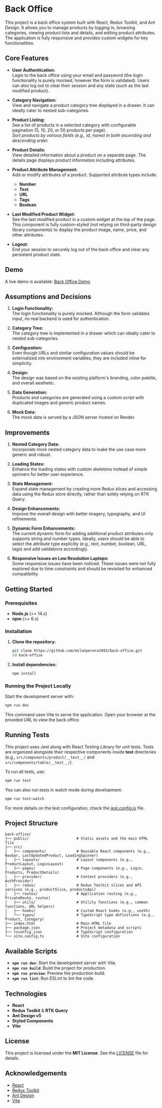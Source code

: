 # Back Office

This project is a back office system built with React, Redux Toolkit, and Ant Design. It allows you to manage products by logging in, browsing categories, viewing product lists and details, and editing product attributes. The application is fully responsive and provides custom widgets for key functionalities.

## Core Features

- **User Authentication:**  
  Login to the back office using your email and password (the login functionality is purely mocked, however the form is validated). Users can also log out to clear their session and any state (such as the last modified product).

- **Category Navigation:**  
  View and navigate a product category tree displayed in a drawer. It can ideally cater to nested sub-categories.

- **Product Listing:**  
  See a list of products in a selected category with configurable pagination (5, 10, 20, or 50 products per page).  
  *Sort products by various fields (e.g., id, name) in both ascending and descending order.*

- **Product Details:**  
  View detailed information about a product on a separate page. The details page displays product information including attributes.

- **Product Attribute Management:**  
  Add or modify attributes of a product. Supported attribute types include:  
  - **Number**
  - **Text**
  - **URL**
  - **Tags**
  - **Boolean**

- **Last Modified Product Widget:**  
  See the last modified product in a custom widget at the top of the page. This component is fully custom-styled (not relying on third-party design library components) to display the product image, name, price, and other attributes.

- **Logout:**  
  End your session to securely log out of the back office and clear any persistent product state.

## Demo

A live demo is available: [Back Office Demo](https://back-office-ecru.vercel.app/)

## Assumptions and Decisions

1. **Login Functionality:**  
   The login functionality is purely mocked. Although the form validates input, no real backend is used for authentication.

2. **Category Tree:**  
   The category tree is implemented in a drawer which can ideally cater to nested sub-categories.

3. **Configuration:**  
   Even though URLs and similar configuration values should be externalized into environment variables, they are included inline for simplicity.

4. **Design:**  
   The design was based on the existing platform's branding, color palette, and overall aesthetic.

5. **Data Generation:**  
   Products and categories are generated using a custom script with duplicated images and generic product names.

6. **Mock Data:**  
   The mock data is served by a JSON server hosted on Render.

## Improvements

1. **Nested Category Data:**  
   Incorporate more nested category data to make the use case more generic and robust.

2. **Loading States:**  
   Enhance the loading states with custom skeletons instead of simple spinners for better user experience.

3. **State Management:**  
   Expand state management by creating more Redux slices and accessing data using the Redux store directly, rather than solely relying on RTK Query.

4. **Design Enhancements:**  
   Improve the overall design with better imagery, typography, and UI refinements.

5. **Dynamic Form Enhancements:**  
   The current dynamic form for adding additional product attributes only supports string and number types. Ideally, users should be able to select the attribute type explicitly (e.g., text, number, boolean, URL, tags) and add validations accordingly.

6. **Responsive Issues on  Low Resolution Laptops:**  
   Some responsive issues have been noticed. These issues were not fully explored due to time constraints and should be revisited for enhanced compatibility.

## Getting Started

### Prerequisites

- **Node.js** (>= 14.x)
- **npm** (>= 6.x)

### Installation

1. **Clone the repository:**

   ```sh
   git clone https://github.com/milanperera1993/back-office.git
   cd back-office
   ```

2. **Install dependencies:**

   ```sh
   npm install
   ```

### Running the Project Locally

Start the development server with:

```sh
npm run dev
```

This command uses Vite to serve the application. Open your browser at the provided URL to view the back office.

## Running Tests

This project uses Jest along with React Testing Library for unit tests. Tests are organized alongside their respective components inside __test__ directories (e.g., `src/components/product/__test__/` and `src/components/table/__test__/`).

To run all tests, use:

```sh
npm run test
```

You can also run tests in watch mode during development:

```sh
npm run test:watch
```

For more details on the test configuration, check the [jest.config.js](jest.config.js) file.

## Project Structure

```
back-office/
├── public/                      # Static assets and the main HTML file
├── src/
│   ├── components/              # Reusable React components (e.g., Navbar, LastUpdatedProduct, LoadingSpinner)
│   ├── layouts/                 # Layout components (e.g., ProductLayout, LoginLayout)
│   ├── pages/                   # Page components (e.g., Login, Products, ProductDetails)
│   ├── provider/                # Context providers (e.g., AuthProvider)
│   ├── redux/                   # Redux Toolkit slices and API services (e.g., productSlice, productsApi)
│   ├── routes/                  # Application routing (e.g., PrivateRoute, routes)
│   ├── utils/                   # Utility functions (e.g., common functions, URL helpers)
│   ├── hooks/                   # Custom React hooks (e.g., useVh)
│   └── types/                   # TypeScript type definitions (e.g., Product, Category)
├── index.html                   # Main HTML file
├── package.json                 # Project metadata and scripts
├── tsconfig.json                # TypeScript configuration
└── vite.config.ts               # Vite configuration
```

## Available Scripts

- **`npm run dev`**: Start the development server with Vite.
- **`npm run build`**: Build the project for production.
- **`npm run preview`**: Preview the production build.
- **`npm run lint`**: Run ESLint to lint the code.

## Technologies

- **React**  
- **Redux Toolkit** & **RTK Query**  
- **Ant Design v5**  
- **Styled Components**  
- **Vite**

## License

This project is licensed under the **MIT License**. See the [LICENSE](LICENSE) file for details.

## Acknowledgements

- [React](https://reactjs.org/)
- [Redux Toolkit](https://redux-toolkit.js.org/)
- [Ant Design](https://ant.design/)
- [Vite](https://vitejs.dev/)